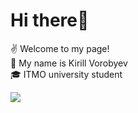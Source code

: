 # Hi there👋

✌️ Welcome to my page! <br/>
👦 My name is Kirill Vorobyev<br/>
🎓 ITMO university student<br/>

![](https://komarev.com/ghpvc/?username=KiVorobev&style=flat&color=blueviolet)




